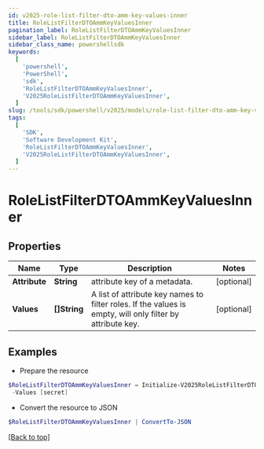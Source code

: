 ```yaml
---
id: v2025-role-list-filter-dto-amm-key-values-inner
title: RoleListFilterDTOAmmKeyValuesInner
pagination_label: RoleListFilterDTOAmmKeyValuesInner
sidebar_label: RoleListFilterDTOAmmKeyValuesInner
sidebar_class_name: powershellsdk
keywords:
  [
    'powershell',
    'PowerShell',
    'sdk',
    'RoleListFilterDTOAmmKeyValuesInner',
    'V2025RoleListFilterDTOAmmKeyValuesInner',
  ]
slug: /tools/sdk/powershell/v2025/models/role-list-filter-dto-amm-key-values-inner
tags:
  [
    'SDK',
    'Software Development Kit',
    'RoleListFilterDTOAmmKeyValuesInner',
    'V2025RoleListFilterDTOAmmKeyValuesInner',
  ]
---
```


# RoleListFilterDTOAmmKeyValuesInner

## Properties

| Name | Type | Description | Notes |
| --- | --- | --- | --- |
| **Attribute** | **String** | attribute key of a metadata. | [optional] |
| **Values** | **[]String** | A list of attribute key names to filter roles. If the values is empty, will only filter by attribute key. | [optional] |

## Examples

- Prepare the resource

```powershell
$RoleListFilterDTOAmmKeyValuesInner = Initialize-V2025RoleListFilterDTOAmmKeyValuesInner  -Attribute iscFederalClassifications `
 -Values [secret]
```

- Convert the resource to JSON

```powershell
$RoleListFilterDTOAmmKeyValuesInner | ConvertTo-JSON
```

[[Back to top]](#)

